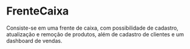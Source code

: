 # FrenteCaixa
Consiste-se em uma frente de caixa, com possibilidade de cadastro, atualização e remoção de produtos, além de cadastro de clientes e um dashboard de vendas.
